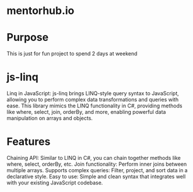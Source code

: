 # mentorhub.io

# Purpose

This is just for fun project to spend 2 days at weekend

# js-linq
Linq in JavaScript: js-linq brings LINQ-style query syntax to JavaScript, allowing you to perform complex data transformations and queries with ease. This library mimics the LINQ functionality in C#, providing methods like where, select, join, orderBy, and more, enabling powerful data manipulation on arrays and objects.

# Features
Chaining API: Similar to LINQ in C#, you can chain together methods like where, select, orderBy, etc.
Join functionality: Perform inner joins between multiple arrays.
Supports complex queries: Filter, project, and sort data in a declarative style.
Easy to use: Simple and clean syntax that integrates well with your existing JavaScript codebase.

